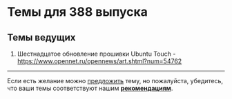 # Темы для 388 выпуска

## Темы ведущих

1. Шестнадцатое обновление прошивки Ubuntu Touch - https://www.opennet.ru/opennews/art.shtml?num=54762

---

Если есть желание можно [предложить](themes_from_listeners.md) тему, но пожалуйста, убедитесь, что ваши темы соответствуют нашим **[рекомендациям](Recommendations_for_the_proposed_topics.md)**.

